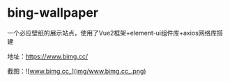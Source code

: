 # bing-wallpaper

一个必应壁纸的展示站点，使用了Vue2框架+element-ui组件库+axios网络库搭建

地址：https://www.bimg.cc/

截图：![www.bimg.cc_](img/www.bimg.cc_.png)